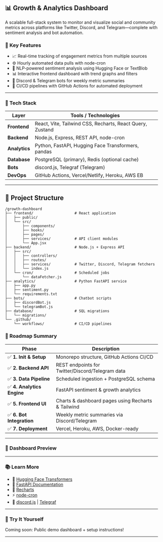 ## 📊 Growth & Analytics Dashboard

A scalable full-stack system to monitor and visualize social and community metrics across platforms like Twitter, Discord, and Telegram—complete with sentiment analysis and bot automation.

### 🧠 Key Features
- 📈 Real-time tracking of engagement metrics from multiple sources
- ⚙️ Hourly automated data pulls with node-cron
- 🧪 NLP-powered sentiment analysis using Hugging Face or TextBlob
- 📊 Interactive frontend dashboard with trend graphs and filters
- 🤖 Discord & Telegram bots for weekly metric summaries
- 🚀 CI/CD pipelines with GitHub Actions for automated deployment

---

### 🔧 Tech Stack

| Layer         | Tools / Technologies |
|--------------|----------------------|
| **Frontend** | React, Vite, Tailwind CSS, Recharts, React Query, Zustand |
| **Backend**  | Node.js, Express, REST API, node-cron |
| **Analytics**| Python, FastAPI, Hugging Face Transformers, pandas |
| **Database** | PostgreSQL (primary), Redis (optional cache) |
| **Bots**     | discord.js, Telegraf (Telegram) |
| **DevOps**   | GitHub Actions, Vercel/Netlify, Heroku, AWS EB |

---

## 📁 Project Structure

```plaintext
/growth-dashboard
├── frontend/                   # React application
│   ├── public/
│   └── src/
│       ├── components/
│       ├── hooks/
│       ├── pages/
│       ├── services/           # API client modules
│       └── App.jsx
├── backend/                    # Node.js + Express API
│   ├── src/
│   │   ├── controllers/
│   │   ├── routes/
│   │   ├── services/           # Twitter, Discord, Telegram fetchers
│   │   └── index.js
│   └── cron/                   # Scheduled jobs
│       └── dataFetcher.js
├── analytics/                  # Python FastAPI service
│   ├── app.py
│   ├── sentiment.py
│   └── requirements.txt
├── bots/                       # Chatbot scripts
│   ├── discordBot.js
│   └── telegramBot.js
├── database/                   # SQL migrations
│   └── migrations/
└── .github/
    └── workflows/              # CI/CD pipelines

```

### 🚀 Roadmap Summary

| Phase | Description |
|-------|-------------|
| ✅ **1. Init & Setup** | Monorepo structure, GitHub Actions CI/CD |
| ✅ **2. Backend API** | REST endpoints for Twitter/Discord/Telegram data |
| ✅ **3. Data Pipeline** | Scheduled ingestion + PostgreSQL schema |
| ✅ **4. Analytics Engine** | FastAPI sentiment & growth analytics |
| ✅ **5. Frontend UI** | Charts & dashboard pages using Recharts & Tailwind |
| ✅ **6. Bot Integration** | Weekly metric summaries via Discord/Telegram |
| ✅ **7. Deployment** | Vercel, Heroku, AWS, Docker-ready |

---

### 📸 Dashboard Preview

---

### 📚 Learn More

- 🧠 [Hugging Face Transformers](https://huggingface.co/transformers/)
- 📘 [FastAPI Documentation](https://fastapi.tiangolo.com/)
- 🧰 [Recharts](https://recharts.org/)
- ⚡ [node-cron](https://www.npmjs.com/package/node-cron)
- 🤖 [discord.js](https://discord.js.org/) | [Telegraf](https://telegraf.js.org/)

---

### 🧪 Try It Yourself

Coming soon: Public demo dashboard + setup instructions!

---
